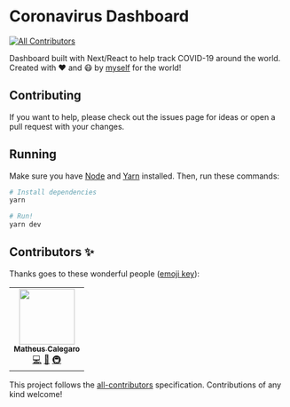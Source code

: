 # Coronavirus Dashboard

<!-- ALL-CONTRIBUTORS-BADGE:START - Do not remove or modify this section -->
[![All Contributors](https://img.shields.io/badge/all_contributors-1-orange.svg?style=flat-square)](#contributors-)
<!-- ALL-CONTRIBUTORS-BADGE:END -->

Dashboard built with Next/React to help track COVID-19 around the world. Created with ❤️ and 😷 by [myself](https://matheus.me) for the world!

## Contributing

If you want to help, please check out the issues page for ideas or open a pull request with your changes.

## Running

Make sure you have [Node](https://nodejs.org) and [Yarn](https://yarnpkg.com) installed. Then, run these commands:

```sh
# Install dependencies
yarn

# Run!
yarn dev
```

## Contributors ✨

Thanks goes to these wonderful people ([emoji key](https://allcontributors.org/docs/en/emoji-key)):

<!-- ALL-CONTRIBUTORS-LIST:START - Do not remove or modify this section -->
<!-- prettier-ignore-start -->
<!-- markdownlint-disable -->
<table>
  <tr>
    <td align="center"><a href="https://matheus.me"><img src="https://avatars0.githubusercontent.com/u/6223070?v=4" width="100px;" alt=""/><br /><sub><b>Matheus Calegaro</b></sub></a><br /><a href="https://github.com/mathcale/coronavirus-dashboard/commits?author=mathcale" title="Code">💻</a> <a href="#design-mathcale" title="Design">🎨</a> <a href="#infra-mathcale" title="Infrastructure (Hosting, Build-Tools, etc)">🚇</a></td>
  </tr>
</table>

<!-- markdownlint-enable -->
<!-- prettier-ignore-end -->
<!-- ALL-CONTRIBUTORS-LIST:END -->

This project follows the [all-contributors](https://github.com/all-contributors/all-contributors) specification. Contributions of any kind welcome!
